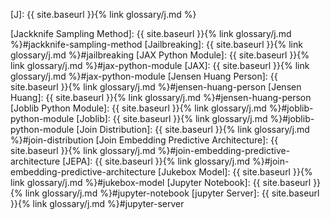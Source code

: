 [J]: {{ site.baseurl }}{% link glossary/j.md %}

[Jackknife Sampling Method]: {{ site.baseurl }}{% link glossary/j.md %}#jackknife-sampling-method
[Jailbreaking]: {{ site.baseurl }}{% link glossary/j.md %}#jailbreaking
[JAX Python Module]: {{ site.baseurl }}{% link glossary/j.md %}#jax-python-module
[JAX]: {{ site.baseurl }}{% link glossary/j.md %}#jax-python-module
[Jensen Huang Person]: {{ site.baseurl }}{% link glossary/j.md %}#jensen-huang-person
[Jensen Huang]: {{ site.baseurl }}{% link glossary/j.md %}#jensen-huang-person
[Joblib Python Module]: {{ site.baseurl }}{% link glossary/j.md %}#joblib-python-module
[Joblib]: {{ site.baseurl }}{% link glossary/j.md %}#joblib-python-module
[Join Distribution]: {{ site.baseurl }}{% link glossary/j.md %}#join-distribution
[Join Embedding Predictive Architecture]: {{ site.baseurl }}{% link glossary/j.md %}#join-embedding-predictive-architecture
[JEPA]: {{ site.baseurl }}{% link glossary/j.md %}#join-embedding-predictive-architecture
[Jukebox Model]: {{ site.baseurl }}{% link glossary/j.md %}#jukebox-model
[Jupyter Notebook]: {{ site.baseurl }}{% link glossary/j.md %}#jupyter-notebook
[jupyter Server]: {{ site.baseurl }}{% link glossary/j.md %}#jupyter-server

